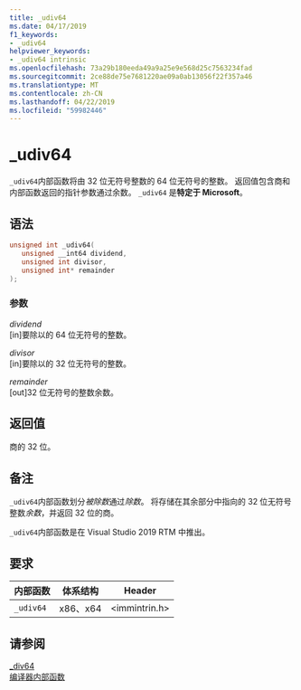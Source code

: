 ```yaml
---
title: _udiv64
ms.date: 04/17/2019
f1_keywords:
- _udiv64
helpviewer_keywords:
- _udiv64 intrinsic
ms.openlocfilehash: 73a29b180eeda49a9a25e9e568d25c7563234fad
ms.sourcegitcommit: 2ce88de75e7681220ae09a0ab13056f22f357a46
ms.translationtype: MT
ms.contentlocale: zh-CN
ms.lasthandoff: 04/22/2019
ms.locfileid: "59982446"
---
```

# <a name="udiv64"></a>_udiv64

`_udiv64`内部函数将由 32 位无符号整数的 64 位无符号的整数。 返回值包含商和内部函数返回的指针参数通过余数。 `_udiv64` 是**特定于 Microsoft**。

## <a name="syntax"></a>语法

```C
unsigned int _udiv64(
   unsigned __int64 dividend,
   unsigned int divisor,
   unsigned int* remainder
);
```

### <a name="parameters"></a>参数

*dividend*<br/>
[in]要除以的 64 位无符号的整数。

*divisor*<br/>
[in]要除以的 32 位无符号的整数。

*remainder*<br/>
[out]32 位无符号的整数余数。

## <a name="return-value"></a>返回值

商的 32 位。

## <a name="remarks"></a>备注

`_udiv64`内部函数划分*被除数*通过*除数*。 将存储在其余部分中指向的 32 位无符号整数*余数*，并返回 32 位的商。

`_udiv64`内部函数是在 Visual Studio 2019 RTM 中推出。

## <a name="requirements"></a>要求

|内部函数|体系结构|Header|
|---------------|------------------|------------|
|`_udiv64`|x86、x64|\<immintrin.h>|

## <a name="see-also"></a>请参阅

[_div64](div64.md) \
[编译器内部函数](compiler-intrinsics.md)
